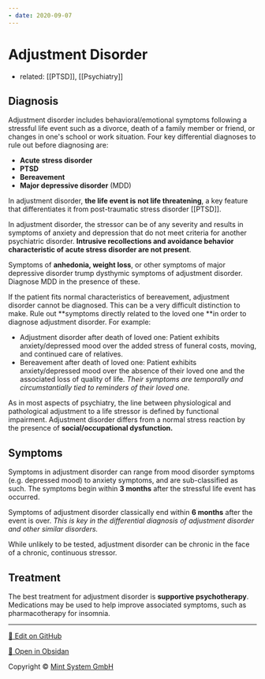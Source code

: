 ```yaml
---
- date: 2020-09-07
---
```


# Adjustment Disorder

- related: [[PTSD]], [[Psychiatry]]

## Diagnosis

Adjustment disorder includes behavioral/emotional symptoms following a stressful life event such as a divorce, death of a family member or friend, or changes in one's school or work situation. Four key differential diagnoses to rule out before diagnosing are:

- **Acute stress disorder**
- **PTSD**
- **Bereavement**
- **Major depressive disorder** (MDD)

<!-- adjustment vs PTSD vs acute stress -->

In adjustment disorder, **the life event is** **not life threatening**, a key feature that differentiates it from post-traumatic stress disorder [[PTSD]].

In adjustment disorder, the stressor can be of any severity and results in symptoms of anxiety and depression that do not meet criteria for another psychiatric disorder.  **Intrusive recollections and avoidance behavior characteristic of acute stress disorder are not present**.

<!-- adjustment vs major depressive disorder -->

Symptoms of **anhedonia, weight loss**, or other symptoms of major depressive disorder trump dysthymic symptoms of adjustment disorder. Diagnose MDD in the presence of these.

<!-- adjustment vs bereavement -->

If the patient fits normal characteristics of bereavement, adjustment disorder cannot be diagnosed. This can be a very difficult distinction to make. Rule out \*\*symptoms directly related to the loved one \*\*in order to diagnose adjustment disorder. For example:

- Adjustment disorder after death of loved one: Patient exhibits anxiety/depressed mood over the added stress of funeral costs, moving, and continued care of relatives.
- Bereavement after death of loved one: Patient exhibits anxiety/depressed mood over the absence of their loved one and the associated loss of quality of life. _Their symptoms are temporally and circumstantially tied to reminders of their loved one._

<!-- physiologic vs pathological adjustment to life -->

As in most aspects of psychiatry, the line between physiological and pathological adjustment to a life stressor is defined by functional impairment. Adjustment disorder differs from a normal stress reaction by the presence of **social/occupational dysfunction.**

## Symptoms

<!-- adjustment symptoms begin and end when -->

Symptoms in adjustment disorder can range from mood disorder symptoms (e.g. depressed mood) to anxiety symptoms, and are sub-classified as such. The symptoms begin within **3 months** after the stressful life event has occurred.

Symptoms of adjustment disorder classically end within **6 months** after the event is over. _This is key in the differential diagnosis of adjustment disorder and other similar disorders._

While unlikely to be tested, adjustment disorder can be chronic in the face of a chronic, continuous stressor.

## Treatment

<!-- adjustment disorder treatment.. -->

The best treatment for adjustment disorder is **supportive psychotherapy**. Medications may be used to help improve associated symptoms, such as pharmacotherapy for insomnia.


<hr>

[📝 Edit on GitHub](https://github.com/Mint-System/Knowledge/blob/master/adjustment%20disorder.md)

[📂 Open in Obsidan](obsidian://open?vault=Knowledge%20Mint%20System&file=adjustment%20disorder.md ':target=_self')

<footer>Copyright © <a href="https://www.mint-system.ch/">Mint System GmbH</a></footer>